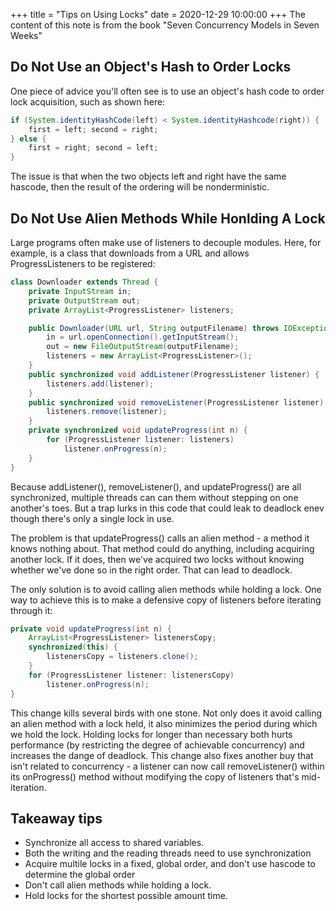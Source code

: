 +++
title = "Tips on  Using Locks"
date = 2020-12-29 10:00:00
+++
The content of this note is from the book "Seven Concurrency Models in Seven Weeks"
## Do Not Use an Object's Hash to Order Locks

One piece of advice you'll often see is to use an object's hash code to order lock
acquisition, such as shown here:

```java
if (System.identityHashCode(left) < System.identityHashcode(right)) {
    first = left; second = right;
} else {
    first = right; second = left;
}
```

The issue is that when the two objects left and right have the same hascode, then the
result of the ordering will be nonderministic.

## Do Not Use Alien Methods While Honlding A Lock

Large programs often make use of listeners to decouple modules. Here, for example, is a
class that downloads from a URL and allows ProgressListeners to be registered:
```java
class Downloader extends Thread {
    private InputStream in;
    private OutputStream out;
    private ArrayList<ProgressListener> listeners;

    public Downloader(URL url, String outputFilename) throws IOException {
        in = url.openConnection().getInputStream();
        out = new FileOutputStream(outputFilename);
        listeners = new ArrayList<ProgressListener>();
    }
    public synchronized void addListener(ProgressListener listener) {
        listeners.add(listener);
    }
    public synchronized void removeListener(ProgressListener listener) {
        listeners.remove(listener);
    }
    private synchronized void updateProgress(int n) {
        for (ProgressListener listener: listeners)
            listener.onProgress(n);
    }
}

```
Because addListener(), removeListener(), and updateProgress() are all synchronized, multiple
threads can can them without stepping on one another's toes. But a trap lurks in this code
that could leak to deadlock enev though there's only a single lock in use.

The problem is that updateProgress() calls an alien method - a method it knows nothing about.
That method could do anything, including acquiring another lock. If it does, then we've
acquired two locks without knowing whether we've done so in the right order. That can lead to
deadlock.

The only solution is to avoid calling alien methods while holding a lock. One way to achieve
this is to make a defensive copy of listeners before iterating through it:

```java
private void updateProgress(int n) {
    ArrayList<ProgressListener> listenersCopy;
    synchronized(this) {
        listenersCopy = listeners.clone();
    }
    for (ProgressListener listener: listenersCopy)
        listener.onProgress(n);
}
```

This change kills several birds with one stone. Not only does it avoid calling an alien
method with a lock held, it also minimizes the period during which we hold the lock. Holding
locks for longer than necessary both hurts performance (by restricting the degree of achievable concurrency) and increases the dange of deadlock. This change also fixes another buy that
isn't related to concurrency - a listener can now call removeListener() within its onProgress() method without modifying the copy of listeners that's mid-iteration.

## Takeaway tips

* Synchronize all access to shared variables.
* Both the writing and the reading threads need to use synchronization
* Acquire multile locks in a fixed, global order, and don't use hascode to determine the global order
* Don't call alien methods while holding a lock.
* Hold locks for the shortest possible amount time.
